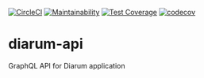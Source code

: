 [![CircleCI](https://circleci.com/gh/iverenshaguy/diarum-api/tree/develop.svg?style=svg)](https://circleci.com/gh/iverenshaguy/diarum-api/tree/develop) [![Maintainability](https://api.codeclimate.com/v1/badges/1a7020b224531085b58e/maintainability)](https://codeclimate.com/github/iverenshaguy/diarum-api/maintainability) [![Test Coverage](https://api.codeclimate.com/v1/badges/1a7020b224531085b58e/test_coverage)](https://codeclimate.com/github/iverenshaguy/diarum-api/test_coverage) [![codecov](https://codecov.io/gh/iverenshaguy/diarum-api/branch/develop/graph/badge.svg)](https://codecov.io/gh/iverenshaguy/diarum-api)

# diarum-api

GraphQL API for Diarum application
